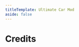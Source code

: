 ```yaml
---
titleTemplate: Ultimate Car Mod
aside: false
---
```


# Credits

<Credits :credits="credits"/>

<script setup>
const credits = [
  {
    element: {
      name: "Block Models",
    },
    name: {
      name: "Bommel24",
      link: "https://github.com/Bommel24",
    },
  },
  {
    element: {
      name: "3 Cylinder Engine Sounds",
      link: "https://freesound.org/people/qubodup/sounds/147243/",
    },
    license: {
      name: "Creative Commons Attribution License",
      link: "https://creativecommons.org/licenses/by/3.0/legalcode",
    },
    name: { name: "qubodup" },
  },
  {
    element: {
      name: "TruckEngine Sounds",
      link: "https://freesound.org/people/willybilly1984/sounds/345336/",
    },
    license: {
      name: "Creative Commons Attribution License",
      link: "https://creativecommons.org/licenses/by/3.0/legalcode",
    },
    name: { name: "willybilly1984" },
  },
  {
    element: {
      name: "Gas Station Attendant Sounds",
      link: "https://freesound.org/people/XiiiSamples/sounds/382268/",
    },
    license: {
      name: "Creative Commons 0 License",
      link: "https://creativecommons.org/publicdomain/zero/1.0/",
    },
    name: { name: "XiiiSamples" },
  },
  {
    element: { name: "Chinese Simplified (China) translation" },
    name: {
      name: "Aemande123",
      link: "https://github.com/Aemande123",
    },
  },
  {
    element: { name: "Italian translation" },
    name: {
      name: "DarkMysteryGG",
      link: "https://github.com/DarkMysteryGG",
    },
  },
  {
    element: { name: "Spanish translation" },
    name: {
      name: "DarkWolf260",
      link: "https://github.com/DarkWolf260",
    },
  },
  {
    element: { name: "Chinese Simplified (China) translation" },
    name: {
      name: "mc-kaishixiaxue",
      link: "https://github.com/mc-kaishixiaxue",
    },
  },
  {
    element: { name: "Polish translation" },
    name: {
      name: "Aleksszz",
      link: "https://github.com/Aleksszz",
    },
  },
  {
    element: { name: "Chinese Traditional (Taiwan; Mandarin) translation" },
    name: {
      name: "Jyu4",
      link: "https://github.com/al-Jyu4",
    },
  },
  {
    element: { name: "Turkish translation" },
    name: {
      name: "RuyaSavascisi",
      link: "https://github.com/RuyaSavascisi",
    },
  },
];
</script>

